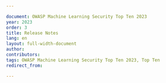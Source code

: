 ```yaml
---

document: OWASP Machine Learning Security Top Ten 2023
year: 2023
order: 3
title: Release Notes
lang: en
layout: full-width-document
author:
contributors:
tags: OWASP Machine Learning Security Top Ten 2023, Top Ten
redirect_from:

---
```

